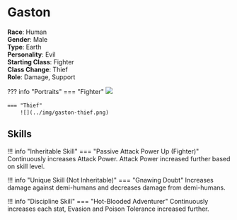 # Gaston

**Race**: Human  
**Gender**: Male  
**Type**: Earth  
**Personality**: Evil  
**Starting Class**: Fighter  
**Class Change**: Thief  
**Role**: Damage, Support

??? info "Portraits"
    === "Fighter"
        ![](../img/gaston-fighter.png)
        
    === "Thief"
        ![](../img/gaston-thief.png)

## Skills

!!! info "Inheritable Skill"
    === "Passive Attack Power Up (Fighter)"
        Continuously increases Attack Power. Attack Power increased further based on skill level.

!!! info "Unique Skill (Not Inheritable)"
    === "Gnawing Doubt"
        Increases damage against demi-humans and decreases damage from demi-humans.

!!! info "Discipline Skill"
    === "Hot-Blooded Adventurer"
        Continuously increases each stat, Evasion and Poison Tolerance increased further.